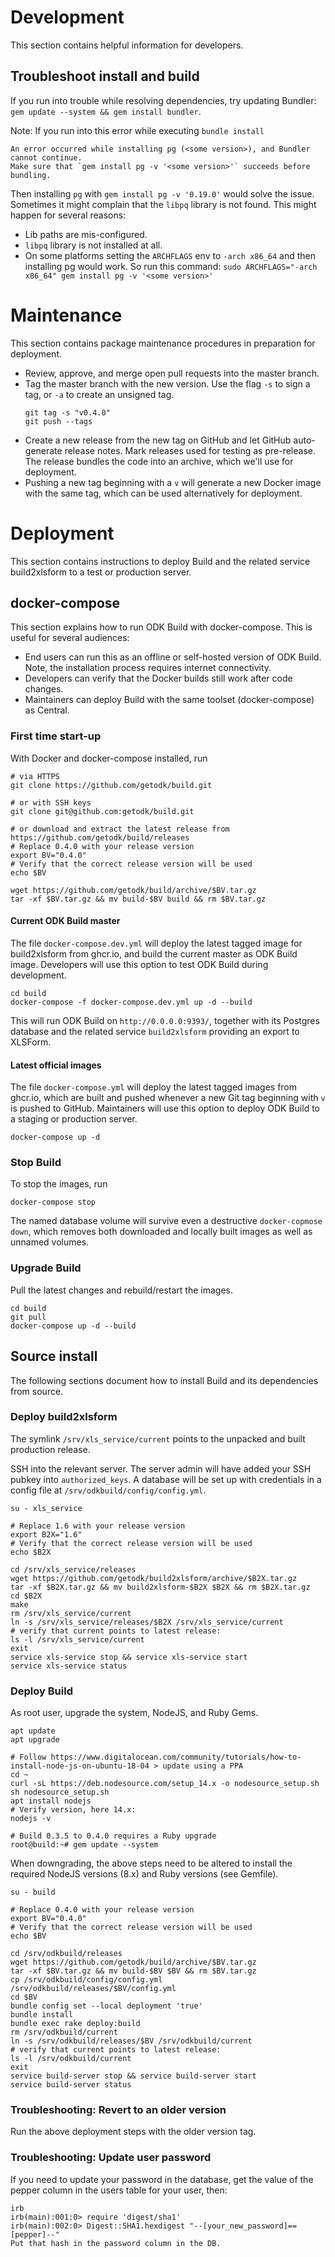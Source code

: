 # Development
This section contains helpful information for developers.

## Troubleshoot install and build

If you run into trouble while resolving dependencies, try updating Bundler: `gem update --system && gem install bundler`.

Note: If you run into this error while executing `bundle install`
```
An error occurred while installing pg (<some version>), and Bundler cannot continue.
Make sure that `gem install pg -v '<some version>'` succeeds before bundling.
```

Then installing `pg` with `gem install pg -v '0.19.0'` would solve the issue. 
Sometimes it might complain that the `libpq` library is not found. This might happen for several reasons:

* Lib paths are mis-configured.
* `libpq` library is not installed at all. 
* On some platforms setting the `ARCHFLAGS` env to `-arch x86_64` and then installing pg would work. 
  So run this command: `sudo ARCHFLAGS="-arch x86_64" gem install pg -v '<some version>'`

# Maintenance
This section contains package maintenance procedures in preparation for deployment.

* Review, approve, and merge open pull requests into the master branch.
* Tag the master branch with the new version. Use the flag `-s` to sign a tag, or `-a` to create an unsigned tag.
  ```
  git tag -s "v0.4.0"
  git push --tags
  ```
* Create a new release from the new tag on GitHub and let GitHub auto-generate release notes. 
  Mark releases used for testing as pre-release. The release bundles the code into an archive, which we'll use for deployment.
* Pushing a new tag beginning with a `v` will generate a new Docker image with the same tag, which can be used alternatively for deployment.

# Deployment
This section contains instructions to deploy Build and the related service build2xlsform to a test or production server.

## docker-compose
This section explains how to run ODK Build with docker-compose.
This is useful for several audiences:

* End users can run this as an offline or self-hosted version of ODK Build. Note, the installation process requires internet connectivity.
* Developers can verify that the Docker builds still work after code changes.
* Maintainers can deploy Build with the same toolset (docker-compose) as Central.

### First time start-up
With Docker and docker-compose installed, run

```
# via HTTPS
git clone https://github.com/getodk/build.git 

# or with SSH keys
git clone git@github.com:getodk/build.git

# or download and extract the latest release from https://github.com/getodk/build/releases
# Replace 0.4.0 with your release version
export BV="0.4.0"
# Verify that the correct release version will be used
echo $BV

wget https://github.com/getodk/build/archive/$BV.tar.gz
tar -xf $BV.tar.gz && mv build-$BV build && rm $BV.tar.gz
```

#### Current ODK Build master
The file `docker-compose.dev.yml` will deploy the latest tagged image for build2xlsform from ghcr.io,
and build the current master as ODK Build image.
Developers will use this option to test ODK Build during development.

```
cd build
docker-compose -f docker-compose.dev.yml up -d --build
```

This will run ODK Build on `http://0.0.0.0:9393/`, together with its Postgres database 
and the related service `build2xlsform` providing an export to XLSForm.

#### Latest official images
The file `docker-compose.yml` will deploy the latest tagged images from ghcr.io,
which are built and pushed whenever a new Git tag beginning with `v` is pushed to GitHub.
Maintainers will use this option to deploy ODK Build to a staging or production server.

```
docker-compose up -d
```

### Stop Build
To stop the images, run 

```
docker-compose stop
```

The named database volume will survive even a destructive `docker-copmose down`, which removes
both downloaded and locally built images as well as unnamed volumes.

### Upgrade Build
Pull the latest changes and rebuild/restart the images.

```
cd build
git pull
docker-compose up -d --build
```

## Source install
The following sections document how to install Build and its dependencies from source.

### Deploy build2xlsform
The symlink `/srv/xls_service/current` points to the unpacked and built production release.

SSH into the relevant server. The server admin will have added your SSH pubkey into `authorized_keys`.
A database will be set up with credentials in a config file at `/srv/odkbuild/config/config.yml`.

```
su - xls_service

# Replace 1.6 with your release version
export B2X="1.6"
# Verify that the correct release version will be used
echo $B2X

cd /srv/xls_service/releases
wget https://github.com/getodk/build2xlsform/archive/$B2X.tar.gz
tar -xf $B2X.tar.gz && mv build2xlsform-$B2X $B2X && rm $B2X.tar.gz
cd $B2X
make
rm /srv/xls_service/current
ln -s /srv/xls_service/releases/$B2X /srv/xls_service/current
# verify that current points to latest release:
ls -l /srv/xls_service/current
exit
service xls-service stop && service xls-service start
service xls-service status
```

### Deploy Build

As root user, upgrade the system, NodeJS, and Ruby Gems.
```
apt update
apt upgrade

# Follow https://www.digitalocean.com/community/tutorials/how-to-install-node-js-on-ubuntu-18-04 > update using a PPA
cd ~
curl -sL https://deb.nodesource.com/setup_14.x -o nodesource_setup.sh
sh nodesource_setup.sh
apt install nodejs
# Verify version, here 14.x:
nodejs -v

# Build 0.3.5 to 0.4.0 requires a Ruby upgrade
root@build:~# gem update --system
```
When downgrading, the above steps need to be altered to install the required NodeJS versions (8.x) and Ruby versions (see Gemfile).

```
su - build

# Replace 0.4.0 with your release version
export BV="0.4.0"
# Verify that the correct release version will be used
echo $BV

cd /srv/odkbuild/releases
wget https://github.com/getodk/build/archive/$BV.tar.gz
tar -xf $BV.tar.gz && mv build-$BV $BV && rm $BV.tar.gz
cp /srv/odkbuild/config/config.yml /srv/odkbuild/releases/$BV/config.yml
cd $BV
bundle config set --local deployment 'true'
bundle install
bundle exec rake deploy:build
rm /srv/odkbuild/current
ln -s /srv/odkbuild/releases/$BV /srv/odkbuild/current
# verify that current points to latest release:
ls -l /srv/odkbuild/current
exit
service build-server stop && service build-server start
service build-server status
```

### Troubleshooting: Revert to an older version
Run the above deployment steps with the older version tag.

### Troubleshooting: Update user password
If you need to update your password in the database, get the value of the pepper column in the users table for your user, then:

```
irb
irb(main):001:0> require 'digest/sha1'
irb(main):002:0> Digest::SHA1.hexdigest "--[your_new_password]==[pepper]--"
Put that hash in the password column in the DB.
```
